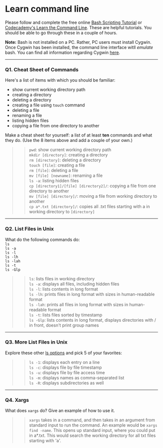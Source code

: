 # Learn command line

Please follow and complete the free online [Bash Scripting Tutorial](https://ryanstutorials.net/bash-scripting-tutorial/) or [Codecademy's Learn the Command Line](https://www.codecademy.com/learn/learn-the-command-line). These are helpful tutorials. You should be able to go through these in a couple of hours.

**Note:** Bash is not installed on a PC. Rather, PC users must install Cygwin. Once Cygwin has been installed, the command line interface witll _emulate_ bash. You can find all information regarding Cygwin [here](https://www.cygwin.com/).

---

### Q1.  Cheat Sheet of Commands  

Here's a list of items with which you should be familiar:  
* show current working directory path
* creating a directory
* deleting a directory
* creating a file using `touch` command
* deleting a file
* renaming a file
* listing hidden files
* copying a file from one directory to another

Make a cheat sheet for yourself: a list of at least **ten** commands and what they do.  (Use the 8 items above and add a couple of your own.)  

> > `pwd`: show current working directory path  
> > `mkdir [directory]`: creating a directory  
> > `rm [directory]`: deleting a directory  
> > `touch [file]`: creating a file  
> > `rm [file]`: deleting a file  
> > `mv [file] [newname]`: renaming a file  
> > `ls -a`: listing hidden files  
> > `cp [directory1]/[file] [directory2]/`: copying a file from one directory to another  
> > `mv [file] [directory]/`: moving a file from working directory to another  
> > `cp a*.txt [directory]/`: copies all .txt files starting with a in working directory to `[directory]`  

---

### Q2.  List Files in Unix   

What do the following commands do:  
`ls`  
`ls -a`  
`ls -l`  
`ls -lh`  
`ls -lah`  
`ls -t`  
`ls -Glp`  

> > `ls`: lists files in working directory  
> > `ls -a`: displays all files, including hidden files  
> > `ls -l`: lists contents in long format  
> > `ls -lh`: prints files in long format with sizes in human-readable format  
> > `ls -lah`: prints all files in long format with sizes in human-readable format  
> > `ls -t`: lists files sorted by timestamp  
> > `ls -Glp`: lists contents in long format, displays directories with / in front, doesn't print group names  

---

### Q3.  More List Files in Unix  

Explore these other [ls options](http://www.techonthenet.com/unix/basic/ls.php) and pick 5 of your favorites:

> > `ls -1`: displays each entry on a line  
> > `ls -c`: displays file by file timestamp  
> > `ls -u`: displays file by file access time  
> > `ls -m`: displays names as comma-separated list  
> > `ls -R`: displays subdirectories as well  

---

### Q4.  Xargs   

What does `xargs` do? Give an example of how to use it.

> > `xargs` takes in a command, and then takes in an argument from standard input to run the command. An example would be `xargs find -name`. This opens up standard input, where you could put in a*.txt. This would search the working directory for all txt files starting with 'a'.
